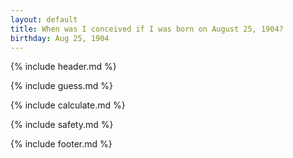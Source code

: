 ```yaml
---
layout: default
title: When was I conceived if I was born on August 25, 1904?
birthday: Aug 25, 1904
---
```


{% include header.md %}

{% include guess.md %}

{% include calculate.md %}

{% include safety.md %}

{% include footer.md %}



